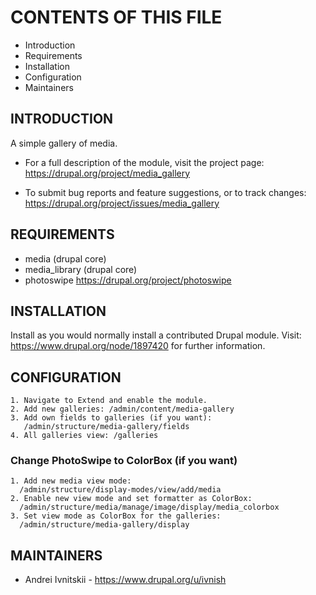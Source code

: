 # CONTENTS OF THIS FILE

 * Introduction
 * Requirements
 * Installation
 * Configuration
 * Maintainers


## INTRODUCTION

A simple gallery of media.

 * For a full description of the module, visit the project page:
   <https://drupal.org/project/media_gallery>

 * To submit bug reports and feature suggestions, or to track changes:
   <https://drupal.org/project/issues/media_gallery>


## REQUIREMENTS

 * media (drupal core)
 * media_library (drupal core)
 * photoswipe <https://drupal.org/project/photoswipe>


## INSTALLATION

Install as you would normally install a contributed Drupal module. Visit:
<https://www.drupal.org/node/1897420> for further information.


## CONFIGURATION

    1. Navigate to Extend and enable the module.
    2. Add new galleries: /admin/content/media-gallery
    3. Add own fields to galleries (if you want):
       /admin/structure/media-gallery/fields
    4. All galleries view: /galleries

### Change PhotoSwipe to ColorBox (if you want)

    1. Add new media view mode:
      /admin/structure/display-modes/view/add/media
    2. Enable new view mode and set formatter as ColorBox:
      /admin/structure/media/manage/image/display/media_colorbox
    3. Set view mode as ColorBox for the galleries:
      /admin/structure/media-gallery/display

## MAINTAINERS

 * Andrei Ivnitskii - <https://www.drupal.org/u/ivnish>
